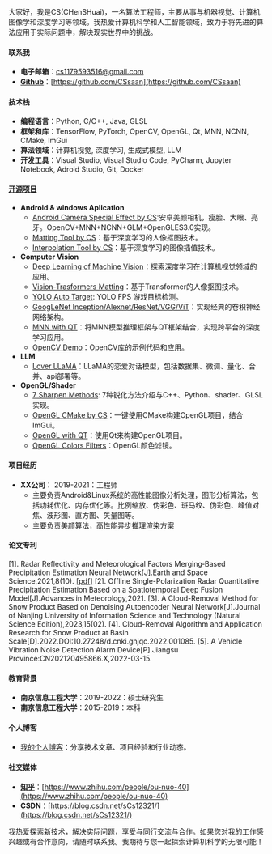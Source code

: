 大家好，我是CS(CHenSHuai)，一名算法工程师，主要从事与机器视觉、计算机图像学和深度学习等领域。我热爱计算机科学和人工智能领域，致力于将先进的算法应用于实际问题中，解决现实世界中的挑战。

#### 联系我
- **电子邮箱**：cs1179593516@gmail.com
- [**Github**](https://github.com/CSsaan)：[https://github.com/CSsaan](https://github.com/CSsaan)

#### 技术栈
- **编程语言**：Python, C/C++, Java, GLSL
- **框架和库**：TensorFlow, PyTorch, OpenCV, OpenGL, Qt, MNN, NCNN, CMake, ImGui
- **算法领域**：计算机视觉,  深度学习, 生成式模型, LLM
- **开发工具**：Visual Studio, Visual Studio Code, PyCharm, Jupyter Notebook, Adroid Studio, Git, Docker

#### [**开源项目**](/my/open-sources/)
- **Android & windows Aplication**
  - [Android Camera Special Effect by CS](https://github.com/CSsaan/Camera-Special-Effect-Face-Reshape):安卓美颜相机，瘦脸、大眼、亮牙。OpenCV+MNN+NCNN+GLM+OpenGLES3.0实现。
  - [Matting Tool by CS](https://blog.csdn.net/sCs12321/article/details/124331491)：基于深度学习的人像抠图技术。
  - [Interpolation Tool by CS](https://blog.csdn.net/sCs12321/article/details/124550893)：基于深度学习的图像插值技术。
- **Computer Vision**
  - [Deep Learning of Machine Vision](https://github.com/CSsaan/Deep-learning-of-machine-vision)：探索深度学习在计算机视觉领域的应用。
  - [Vision-Trasformers Matting](https://github.com/CSsaan/EMA-ViTMatting#ema-vitmatting)：基于Transformer的人像抠图技术。
  - [YOLO Auto Target](https://github.com/CSsaan/YOLO_AutoTarget): YOLO FPS 游戏目标检测。
  - [GoogLeNet Inception/Alexnet/ResNet/VGG/ViT](https://github.com/CSsaan/EMA-GoogLeNet/tree/main)：实现经典的卷积神经网络架构。
  - [MNN with QT](https://github.com/CSsaan/qtMnn)：将MNN模型推理框架与QT框架结合，实现跨平台的深度学习应用。
  - [OpenCV Demo](https://github.com/CSsaan/OpenCVtest)：OpenCV库的示例代码和应用。
- **LLM**
  - [Lover LLaMA](https://gitee.com/cehs/lover_llama)：LLaMA的恋爱对话模型，包括数据集、微调、量化、合并、api部署等。
- **OpenGL/Shader**
  - [7 Sharpen Methods](https://blog.csdn.net/sCs12321/article/details/129459772): 7种锐化方法介绍与C++、Python、shader、GLSL实现。
  - [OpenGL CMake by CS](https://github.com/CSsaan/OpenGL_CMake_CS)：一键使用CMake构建OpenGL项目，结合ImGui。
  - [OpenGL with QT](https://github.com/CSsaan/HelloOpenGL)：使用Qt来构建OpenGL项目。
  - [OpenGL Colors Filters](https://github.com/CSsaan/OpenGL-colors-filters)：OpenGL颜色滤镜。
  
#### 项目经历
- **XX公司**： 2019-2021：工程师
  - 主要负责Android&Linux系统的高性能图像分析处理，图形分析算法，包括功耗优化、内存优化等。比例缩放、伪彩色、斑马纹、伪彩色、峰值对焦、波形图、直方图、矢量图等。
  - 主要负责美颜算法，高性能异步推理渲染方案

#### 论文专利
[1]. Radar Reflectivity and Meteorological Factors Merging‐Based Precipitation Estimation Neural Network[J].Earth and Space Science,2021,8(10). [[pdf]](https://agupubs.onlinelibrary.wiley.com/doi/pdf/10.1029/2021EA001811)
[2]. Offline Single-Polarization Radar Quantitative Precipitation Estimation Based on a Spatiotemporal Deep Fusion Model[J].Advances in Meteorology,2021.
[3]. A Cloud-Removal Method for Snow Product Based on Denoising Autoencoder Neural Network[J].Journal of Nanjing University of Information Science and Technology (Natural Science Edition),2023,15(02).
[4]. Cloud-Removal Algorithm and Application Research for Snow Product at Basin Scale[D].2022.DOI:10.27248/d.cnki.gnjqc.2022.001085.
[5]. A Vehicle Vibration Noise Detection Alarm Device[P].Jiangsu Province:CN202120495866.X,2022-03-15.

#### 教育背景
- **南京信息工程大学**：2019-2022：硕士研究生
- **南京信息工程大学**：2015-2019：本科

#### 个人博客
- [我的个人博客](https://www.csblog.site/)：分享技术文章、项目经验和行业动态。

#### 社交媒体
- [**知乎**](https://www.zhihu.com/people/ou-nuo-40)：[https://www.zhihu.com/people/ou-nuo-40](https://www.zhihu.com/people/ou-nuo-40)
- [**CSDN**](https://blog.csdn.net/sCs12321/)：[https://blog.csdn.net/sCs12321/](https://blog.csdn.net/sCs12321/)

我热爱探索新技术，解决实际问题，享受与同行交流与合作。如果您对我的工作感兴趣或有合作意向，请随时联系我。我期待与您一起探索计算机科学的无限可能！